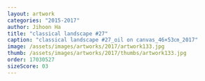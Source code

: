 ```yaml
---
layout: artwork
categories: "2015-2017"
author: Jihoon Ha
title: "classical landscape #27"
caption: "classical landscape #27_oil on canvas_46×53㎝_2017"
image: /assets/images/artworks/2017/artwork133.jpg
thumb: /assets/images/artworks/2017/thumbs/artwork133.jpg
order: 17030527
sizeScore: 03
---
```

